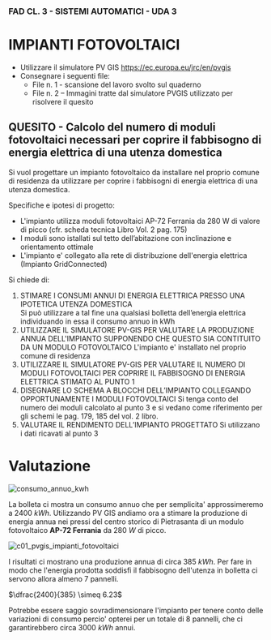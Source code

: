 ### FAD CL. 3 - SISTEMI AUTOMATICI - UDA 3
# IMPIANTI FOTOVOLTAICI

* Utilizzare il simulatore PV GIS https://ec.europa.eu/jrc/en/pvgis
* Consegnare i seguenti file:
  * File n. 1 - scansione del lavoro svolto sul quaderno
  * File n. 2 – Immagini tratte dal simulatore PVGIS utilizzato per risolvere il quesito

## QUESITO - Calcolo del numero di moduli fotovoltaici necessari per coprire il fabbisogno di energia elettrica di una utenza domestica  

Si vuol progettare un impianto fotovoltaico da installare nel proprio comune di residenza da utilizzare per coprire i fabbisogni di energia elettrica di una utenza domestica.  

Specifiche e ipotesi di progetto:

* L'impianto utilizza moduli fotovoltaici AP-72 Ferrania da 280 W di valore di picco (cfr. scheda tecnica Libro Vol. 2 pag. 175)
* I moduli sono istallati sul tetto dell’abitazione con inclinazione e orientamento ottimale
* L'impianto e' collegato alla rete di distribuzione dell'energia elettrica (Impianto GridConnected)  

Si chiede di:
1. STIMARE I CONSUMI ANNUI DI ENERGIA ELETTRICA PRESSO UNA IPOTETICA UTENZA DOMESTICA  
   Si può utilizzare a tal fine una qualsiasi bolletta dell’energia elettrica individuando in essa il consumo annuo in kWh
2. UTILIZZARE IL SIMULATORE PV-GIS PER VALUTARE LA PRODUZIONE ANNUA DELL'IMPIANTO SUPPONENDO CHE QUESTO SIA CONTITUITO DA UN MODULO FOTOVOLTAICO 
   L'impianto e' installato nel proprio comune di residenza
3. UTILIZZARE IL SIMULATORE PV-GIS PER VALUTARE IL NUMERO DI MODULI FOTOVOLTAICI PER COPRIRE IL FABBISOGNO DI ENERGIA ELETTRICA STIMATO AL PUNTO 1
4. DISEGNARE LO SCHEMA A BLOCCHI DELL’IMPIANTO COLLEGANDO OPPORTUNAMENTE I MODULI FOTOVOLTAICI
   Si tenga conto del numero dei moduli calcolato al punto 3 e si vedano come riferimento per gli schemi le pag. 179, 185 del vol. 2 libro.
5. VALUTARE IL RENDIMENTO DELL’IMPIANTO PROGETTATO
   Si utilizzano i dati ricavati al punto 3


# Valutazione  

![consumo_annuo_kwh](https://user-images.githubusercontent.com/7195133/225438510-65165fae-581c-466a-9d6d-1bf7d9b4721a.jpg)  

La bolleta ci mostra un consumo annuo che per semplicita' approssimeremo a $2400\ kWh$. Utilizzando PV GIS andiamo ora a stimare la produzione di energia annua nei pressi del centro storico di Pietrasanta di un modulo fotovoltaico **AP-72 Ferrania** da $280\ W$ di picco.  

![c01_pvgis_impianti_fotovoltaici](https://user-images.githubusercontent.com/7195133/225459847-93761b45-7af7-4287-aa91-fb119e4367da.jpg)  

I risultati ci mostrano una produzione annua di circa $385\ kWh$. Per fare in modo che l'energia prodotta soddisfi il fabbisogno dell'utenza in bolletta ci servono allora almeno $7$ pannelli.  

$\dfrac{2400}{385} \simeq 6.23$  

Potrebbe essere saggio sovradimensionare l'impianto per tenere conto delle variazioni di consumo percio' opterei per un totale di $8$ pannelli, che ci garantirebbero circa $3000\ kWh$ annui.  